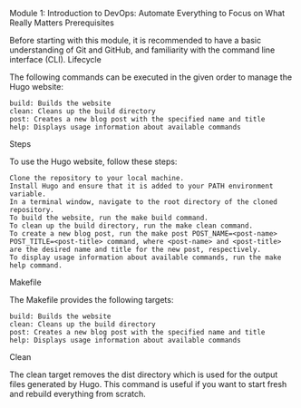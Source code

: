 Module 1: Introduction to DevOps: Automate Everything to Focus on What
Really Matters Prerequisites

Before starting with this module, it is recommended to have a basic
understanding of Git and GitHub, and familiarity with the command line
interface (CLI). Lifecycle

The following commands can be executed in the given order to manage the
Hugo website:

    build: Builds the website
    clean: Cleans up the build directory
    post: Creates a new blog post with the specified name and title
    help: Displays usage information about available commands

Steps

To use the Hugo website, follow these steps:

    Clone the repository to your local machine.
    Install Hugo and ensure that it is added to your PATH environment variable.
    In a terminal window, navigate to the root directory of the cloned repository.
    To build the website, run the make build command.
    To clean up the build directory, run the make clean command.
    To create a new blog post, run the make post POST_NAME=<post-name> POST_TITLE=<post-title> command, where <post-name> and <post-title> are the desired name and title for the new post, respectively.
    To display usage information about available commands, run the make help command.

Makefile

The Makefile provides the following targets:

    build: Builds the website
    clean: Cleans up the build directory
    post: Creates a new blog post with the specified name and title
    help: Displays usage information about available commands

Clean

The clean target removes the dist directory which is used for the output
files generated by Hugo. This command is useful if you want to start
fresh and rebuild everything from scratch.